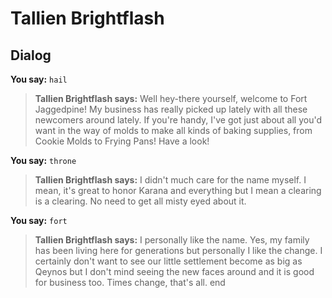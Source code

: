 # Tallien Brightflash


## Dialog

**You say:** `hail`



>**Tallien Brightflash says:** Well hey-there yourself, welcome to Fort Jaggedpine! My business has really picked up lately with all these newcomers around lately. If you're handy, I've got just about all you'd want in the way of molds to make all kinds of baking supplies, from Cookie Molds to Frying Pans! Have a look!

**You say:** `throne`



>**Tallien Brightflash says:** I didn't much care for the name myself. I mean, it's great to honor Karana and everything but I mean a clearing is a clearing. No need to get all misty eyed about it.

**You say:** `fort`



>**Tallien Brightflash says:** I personally like the name. Yes, my family has been living here for generations but personally I like the change. I certainly don't want to see our little settlement become as big as Qeynos but I don't mind seeing the new faces around and it is good for business too. Times change, that's all.
end
